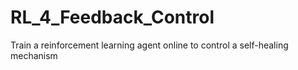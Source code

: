 
# RL_4_Feedback_Control
Train a reinforcement learning agent online to control a self-healing mechanism
